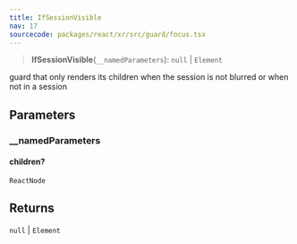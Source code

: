 ```yaml
---
title: IfSessionVisible
nav: 17
sourcecode: packages/react/xr/src/guard/focus.tsx
---
```


> **IfSessionVisible**(`__namedParameters`): `null` \| `Element`

guard that only renders its children when the session is not blurred or when not in a session

## Parameters

### \_\_namedParameters

#### children?

`ReactNode`

## Returns

`null` \| `Element`
